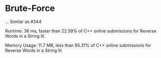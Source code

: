 # Brute-Force

... Similar as #344

Runtime: 36 ms, faster than 22.59% of C++ online submissions for Reverse Words in a String III.

Memory Usage: 11.7 MB, less than 95.31% of C++ online submissions for Reverse Words in a String III.


